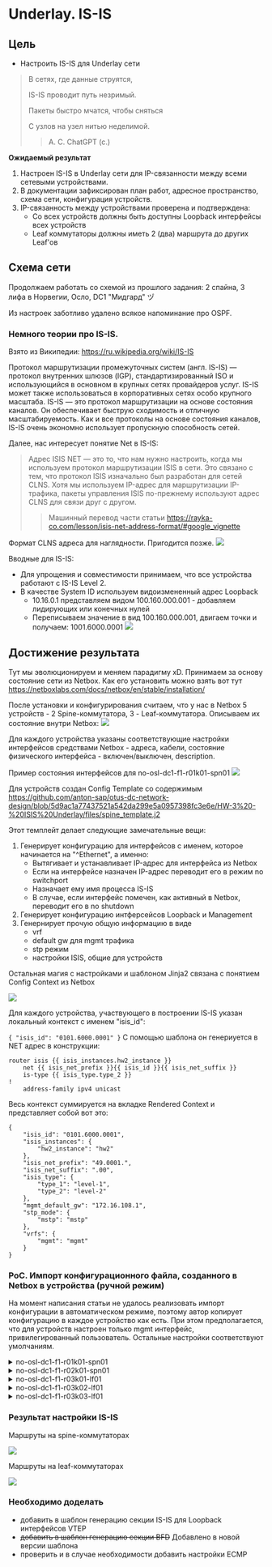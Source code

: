 # Underlay. IS-IS

## Цель
* Настроить IS-IS для Underlay сети
>В сетях, где данные струятся,
> 
>IS-IS проводит путь незримый.
> 
>Пакеты быстро мчатся, чтобы сняться
> 
>С узлов на узел нитью неделимой.
>> А. С. ChatGPT (c.)

**Ожидаемый результат**
1. Настроен IS-IS в Underlay сети для IP-связанности между всеми сетевыми устройствами.
2. В документации зафиксирован план работ, адресное пространство, схема сети, конфигурация устройств.
3. IP-связанность между устройствами проверена и подтверждена:
   * Со всех устройств должны быть доступны Loopback интерфейсы всех устройств
   * Leaf коммутаторы должны иметь 2 (два) маршрута до других Leaf'ов

## Схема сети

Продолжаем работать со схемой из прошлого задания: 2 спайна, 3 лифа в Норвегии, Осло, DC1 "Мидгард" ヅ

Из настроек заботливо удалено всякое напоминание про OSPF.

### Немного теории про IS-IS.
Взято из Википедии: https://ru.wikipedia.org/wiki/IS-IS

Протокол маршрутизации промежуточных систем (англ. IS-IS) — протокол внутренних шлюзов (IGP), стандартизированный ISO и использующийся в основном в крупных сетях провайдеров услуг. IS-IS может также использоваться в корпоративных сетях особо крупного масштаба. IS-IS — это протокол маршрутизации на основе состояния каналов. Он обеспечивает быструю сходимость и отличную масштабируемость. Как и все протоколы на основе состояния каналов, IS-IS очень экономно использует пропускную способность сетей.

Далее, нас интересует понятие Net в IS-IS:

>Адрес ISIS NET — это то, что нам нужно настроить, когда мы используем протокол маршрутизации ISIS в сети.
>Это связано с тем, что протокол ISIS изначально был разработан для сетей CLNS. Хотя мы используем IP-адрес для маршрутизации IP-трафика, пакеты управления ISIS по-прежнему используют адрес CLNS для связи друг с другом.
>> Машинный перевод части статьи https://rayka-co.com/lesson/isis-net-address-format/#google_vignette

Формат CLNS адреса для наглядности. Пригодится позже.
![](images/ISIS_clns.png)

Вводные для IS-IS:
   * Для упрощения и совместимости принимаем, что все устройства работают с IS-IS Level 2.
   * В качестве System ID используем видоизмененный адрес Loopback
     * 10.16.0.1 представляем видом 100.160.000.001 - добавляем лидирующих или конечных нулей
     * Переписываем значение в вид 100.160.000.001, двигаем точки и получаем: 1001.6000.0001
![](images/HW-3-map.png)

## Достижение результата

Тут мы эволюционируем и меняем парадигму xD. Принимаем за основу состояние сети из Netbox. Как его установить можно взять вот тут https://netboxlabs.com/docs/netbox/en/stable/installation/

После установки и конфигурирования считаем, что у нас в Netbox 5 устройств - 2 Spine-коммутатора, 3 - Leaf-коммутатора. Описываем их состояние внутри Netbox:
![](images/nb-devices.png)

Для каждого устройства указаны соответствующие настройки интерфейсов средствами Netbox - адреса, кабели, состояние физического интерфейса - включен/выключен, description. 

Пример состояния интерфейсов для no-osl-dc1-f1-r01k01-spn01
![](images/no-osl-dc1-f1-r01k01-spn01_interfaces.png)

Для устройств создан Config Template со содержимым https://github.com/anton-sap/otus-dc-network-design/blob/5d9ac1a77437521a542da299e5a0957398fc3e6e/HW-3%20-%20ISIS%20Underlay/files/spine_template.j2

Этот темплейт делает следующие замечательные вещи:
1. Генерирует конфигурацию для интерфейсов с именем, которое начинается на "^Ethernet", а именно:
   * Вытягивает и устанавливает IP-адрес для интерфейса из Netbox
   * Если на интерфейсе назначен IP-адрес переводит его в режим no switchport
   * Назначает ему имя процесса IS-IS
   * В случае, если интерфейс помечен, как активный в Netbox, переводит его в no shutdown
2.  Генерирует конфигурацию интферсейсов Loopback и Management
3.  Генернирует прочую общую информацию в виде
    * vrf
    * default gw для mgmt трафика
    * stp режим
    * настройки ISIS, общие для устройств
    
Остальная магия с настройками и шаблоном Jinja2 связана с понятием Config Context из Netbox

![](images/config_context_examples.png)

Для каждого устройства, участвующего в построении IS-IS указан локальный контекст с именем "isis_id":

`
{
    "isis_id": "0101.6000.0001"
}
`
С помощью шаблона он генериуется в NET адрес в конструкции:

    router isis {{ isis_instances.hw2_instance }}
        net {{ isis_net_prefix }}{{ isis_id }}{{ isis_net_suffix }}
        is-type {{ isis_type.type_2 }}
    !
        address-family ipv4 unicast

Весь контекст суммируется на вкладке Rendered Context и представляет собой вот это:



    {
        "isis_id": "0101.6000.0001",
        "isis_instances": {
            "hw2_instance": "hw2"
        },
        "isis_net_prefix": "49.0001.",
        "isis_net_suffix": ".00",
        "isis_type": {
            "type_1": "level-1",
            "type_2": "level-2"
        },
        "mgmt_default_gw": "172.16.108.1",
        "stp_mode": {
            "mstp": "mstp"
        },
        "vrfs": {
            "mgmt": "mgmt"
        }
    }


### PoC. Импорт конфигурационного файла, созданного в Netbox в устройства (ручной режим)

На момент написания статьи не удалось реализовать импорт конфигурации в автоматическом режиме, поэтому автор копирует конфигурацию в каждое устройство как есть. При этом предполагается, что для устройств настроен только mgmt интерфейс, привилегированный пользователь. Остальные настройки соответствуют умолчаниям.

<details><summary>no-osl-dc1-f1-r01k01-spn01</summary>

    hostname no-osl-dc1-f1-r01k01-spn01
    !
    management api http-commands
       no shutdown
       !
       vrf default
          no shutdown
       !
       vrf mgmt
          no shutdown
    !
    ip routing
    no ip routing vrf mgmt
    !
    ip route vrf mgmt 0.0.0.0/0 172.16.108.1
    !
    spanning-tree mode mstp
    !
    vrf instance mgmt
    !
    interface Ethernet1
      no switchport
      isis enable hw2
      ip address 10.16.2.0/31
      no shutdown
    !
    interface Ethernet2
      no switchport
      isis enable hw2
      ip address 10.16.2.2/31
      no shutdown
    !
    interface Ethernet3
      no switchport
      isis enable hw2
      ip address 10.16.2.4/31
      no shutdown
    !
    interface Ethernet4
      shutdown
    !
    interface Ethernet5
      shutdown
    !
    interface Ethernet6
      shutdown
    !
    interface Ethernet7
      shutdown
    !
    interface Ethernet8
      shutdown
    !
    interface Ethernet9
      shutdown
    !
    interface Ethernet10
      shutdown
    !
    interface Ethernet11
      shutdown
    !
    interface Ethernet12
      shutdown
    !
    interface Ethernet13
      shutdown
    !
    interface Ethernet14
      shutdown
    !
    interface Ethernet15
      shutdown
    !
    interface Ethernet16
      shutdown
    !
    interface Loopback0
      ip address 10.16.0.1/32
      isis enable hw2
      description Loopback for RE
    !
    interface Management1
      ip address 172.16.108.101/24
      vrf mgmt
    !
    router isis hw2
      net 49.0001.0101.6000.0001.00
      is-type level-2
      !
      address-family ipv4 unicast
    !
    end
</details>

<details><summary>no-osl-dc1-f1-r02k01-spn01</summary>

    hostname no-osl-dc1-f1-r02k01-spn01
    !
    management api http-commands
       no shutdown
       !
       vrf default
          no shutdown
       !
       vrf mgmt
          no shutdown
    !
    ip routing
    no ip routing vrf mgmt
    !
    ip route vrf mgmt 0.0.0.0/0 172.16.108.1
    !
    spanning-tree mode mstp
    !
    vrf instance mgmt
    !
    interface Ethernet1
      no switchport
      isis enable hw2
      ip address 10.16.2.6/31
      no shutdown
    !
    interface Ethernet2
      no switchport
      isis enable hw2
      ip address 10.16.2.8/31
      no shutdown
    !
    interface Ethernet3
      no switchport
      isis enable hw2
      ip address 10.16.2.10/31
      no shutdown
    !
    interface Ethernet4
      no shutdown
    !
    interface Ethernet5
      no shutdown
    !
    interface Ethernet6
      no shutdown
    !
    interface Ethernet7
      no shutdown
    !
    interface Ethernet8
      no shutdown
    !
    interface Ethernet9
      no shutdown
    !
    interface Ethernet10
      no shutdown
    !
    interface Ethernet11
      no shutdown
    !
    interface Ethernet12
      no shutdown
    !
    interface Ethernet13
      no shutdown
    !
    interface Ethernet14
      no shutdown
    !
    interface Ethernet15
      no shutdown
    !
    interface Ethernet16
      no shutdown
    !
    interface Loopback0
      ip address 10.16.0.2/32
      isis enable hw2
      description Loopback for RE
    !
    interface Management1
      ip address 172.16.108.102/24
      vrf mgmt
    !
    router isis hw2
      net 49.0001.0101.6000.0002.00
      is-type level-2
      !
      address-family ipv4 unicast
    !
    end

</details>

<details><summary>no-osl-dc1-f1-r03k01-lf01</summary>

    hostname no-osl-dc1-f1-r03k01-lf01
    !
    management api http-commands
       no shutdown
       !
       vrf default
          no shutdown
       !
       vrf mgmt
          no shutdown
    !
    ip routing
    no ip routing vrf mgmt
    !
    ip route vrf mgmt 0.0.0.0/0 172.16.108.1
    !
    spanning-tree mode mstp
    !
    vrf instance mgmt
    !
    interface Ethernet1
      no switchport
      isis enable hw2
      ip address 10.16.2.1/31
      no shutdown
    !
    interface Ethernet2
      no switchport
      isis enable hw2
      ip address 10.16.2.7/31
      no shutdown
    !
    interface Ethernet3
      no shutdown
    !
    interface Ethernet4
      no shutdown
    !
    interface Ethernet5
      no shutdown
    !
    interface Ethernet6
      no shutdown
    !
    interface Ethernet7
      no shutdown
    !
    interface Ethernet8
      no shutdown
    !
    interface Ethernet9
      no shutdown
    !
    interface Ethernet10
      no shutdown
    !
    interface Ethernet11
      no shutdown
    !
    interface Ethernet12
      no shutdown
    !
    interface Ethernet13
      no shutdown
    !
    interface Ethernet14
      no shutdown
    !
    interface Ethernet15
      no shutdown
    !
    interface Ethernet16
      no shutdown
    !
    interface Loopback0
      ip address 10.16.1.1/32
      isis enable hw2
      description Loopback for RE
    !
    interface Management1
      ip address 172.16.108.111/24
      vrf mgmt
    !
    router isis hw2
      net 49.0001.0101.6000.1001.00
      is-type level-2
      !
      address-family ipv4 unicast
    !
    end

</details>

<details><summary>no-osl-dc1-f1-r03k02-lf01</summary>

    hostname no-osl-dc1-f1-r03k02-lf01
    !
    management api http-commands
       no shutdown
       !
       vrf default
          no shutdown
       !
       vrf mgmt
          no shutdown
    !
    ip routing
    no ip routing vrf mgmt
    !
    ip route vrf mgmt 0.0.0.0/0 172.16.108.1
    !
    spanning-tree mode mstp
    !
    vrf instance mgmt
    !
    interface Ethernet1
      no switchport
      isis enable hw2
      ip address 10.16.2.3/31
      no shutdown
    !
    interface Ethernet2
      no switchport
      isis enable hw2
      ip address 10.16.2.9/31
      no shutdown
    !
    interface Ethernet3
      no shutdown
    !
    interface Ethernet4
      no shutdown
    !
    interface Ethernet5
      no shutdown
    !
    interface Ethernet6
      no shutdown
    !
    interface Ethernet7
      no shutdown
    !
    interface Ethernet8
      no shutdown
    !
    interface Ethernet9
      no shutdown
    !
    interface Ethernet10
      no shutdown
    !
    interface Ethernet11
      no shutdown
    !
    interface Ethernet12
      no shutdown
    !
    interface Ethernet13
      no shutdown
    !
    interface Ethernet14
      no shutdown
    !
    interface Ethernet15
      no shutdown
    !
    interface Ethernet16
      no shutdown
    !
    interface Loopback0
      ip address 10.16.1.2/32
      isis enable hw2
      description Loopback for RE
    !
    interface Management1
      ip address 172.16.108.112/24
      vrf mgmt
    !
    router isis hw2
      net 49.0001.0101.6000.1002.00
      is-type level-2
      !
      address-family ipv4 unicast
    !
    end

</details>

<details><summary>no-osl-dc1-f1-r03k03-lf01</summary>

    hostname no-osl-dc1-f1-r03k03-lf01
    !
    management api http-commands
       no shutdown
       !
       vrf default
          no shutdown
       !
       vrf mgmt
          no shutdown
    !
    ip routing
    no ip routing vrf mgmt
    !
    ip route vrf mgmt 0.0.0.0/0 172.16.108.1
    !
    spanning-tree mode mstp
    !
    vrf instance mgmt
    !
    interface Ethernet1
      no switchport
      isis enable hw2
      ip address 10.16.2.5/31
      no shutdown
    !
    interface Ethernet2
      no switchport
      isis enable hw2
      ip address 10.16.2.11/31
      no shutdown
    !
    interface Ethernet3
      no shutdown
    !
    interface Ethernet4
      no shutdown
    !
    interface Ethernet5
      no shutdown
    !
    interface Ethernet6
      no shutdown
    !
    interface Ethernet7
      no shutdown
    !
    interface Ethernet8
      no shutdown
    !
    interface Ethernet9
      no shutdown
    !
    interface Ethernet10
      no shutdown
    !
    interface Ethernet11
      no shutdown
    !
    interface Ethernet12
      no shutdown
    !
    interface Ethernet13
      no shutdown
    !
    interface Ethernet14
      no shutdown
    !
    interface Ethernet15
      no shutdown
    !
    interface Ethernet16
      no shutdown
    !
    interface Loopback0
      ip address 10.16.1.3/32
      isis enable hw2
      description Loopback for RE
    !
    interface Management1
      ip address 172.16.108.113/24
      vrf mgmt
    !
    router isis hw2
      net 49.0001.0101.6000.1003.00
      is-type level-2
      !
      address-family ipv4 unicast
    !
    end

</details>

### Результат настройки IS-IS

Маршруты на spine-коммутаторах

![](images/isis_routes_spine.png)

Маршруты на leaf-коммутаторах

![](images/isis_routes_leaf.png)

### Необходимо доделать
* добавить в шаблон генерацию секции IS-IS для Loopback интерфейсов VTEP
* ~~добавить в шаблон генерацию секции BFD~~ Добавлено в новой версии шаблона 
* проверить и в случае необходимости добавить настройки ECMP